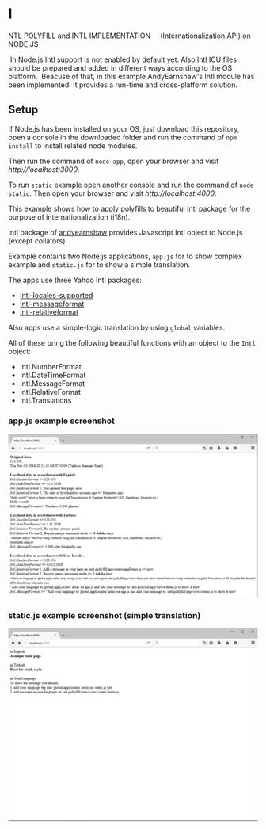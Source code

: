 # I



NTL POLYFILL and INTL IMPLEMENTATION     (Internationalization API) on NODE.JS
 
  In Node.js [Intl](https://github.com/nodejs/node/wiki/Intl) support is not enabled by default yet.
  Also Intl ICU files should be prepared and added in different ways according to the OS platform.
  Beacuse of that, in this example AndyEarnshaw's Intl module has been implemented. It provides a run-time and cross-platform solution.
  
## Setup

If Node.js has been installed on your OS, just download this repository, open a console in the downloaded folder and run the command of 
`npm install` to install related node modules.

Then run the command of `node app`, open your browser and visit _http://localhost:3000_.

To run `static` example open another console and run the command of `node static`. Then open your browser and visit _http://localhost:4000_.


This example shows how to apply polyfills to beautiful [Intl](https://github.com/andyearnshaw/Intl.js) package for the purpose of internationalization (i18n).

Intl package of [andyearnshaw](https://github.com/andyearnshaw) provides Javascript Intl object to Node.js (except collators).

Example contains two Node.js applications, `app.js` for to show complex example and `static.js` for to show a simple translation.

The apps use three Yahoo Intl packages:
* [intl-locales-supported](https://github.com/yahoo/intl-locales-supported)
* [intl-messageformat](https://github.com/yahoo/intl-messageformat)
* [intl-relativeformat](https://github.com/yahoo/intl-relativeformat)

Also apps use a simple-logic translation by using `global` variables.

All of these bring the following beautiful functions with an object to the `Intl` object:
* Intl.NumberFormat
* Intl.DateTimeFormat
* Intl.MessageFormat
* Intl.RelativeFormat
* Intl.Translations



### app.js example screenshot

![launch](https://raw.githubusercontent.com/efkan/node-intl-polyfill-example/master/3000.png)


### static.js example screenshot (simple translation)

![launch](https://raw.githubusercontent.com/efkan/node-intl-polyfill-example/master/4000.png)

